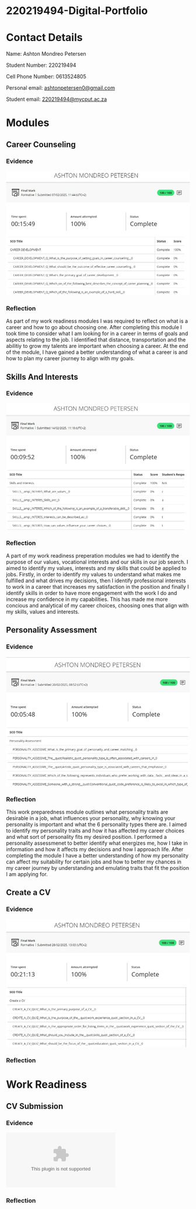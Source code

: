 # 220219494-Digital-Portfolio

# Contact Details
Name: Ashton Mondreo Petersen

Student Number: 220219494

Cell Phone Number: 0613524805

Personal email: <ashtonpetersen0@gmail.com>

Student email: <220219494@mycput.ac.za>


# Modules

## Career Counseling
### Evidence
![alt](CareerDevelopment.jpg)
### Reflection
As part of my work readiness modules I was required to reflect on what is a career and how to go about choosing one.
After completing this module I took time to consider what I am looking for in a career in terms of goals and aspects relating to the job. I identified that distance, transportation and the abilitiy to grow my talents are important when choosing a career.
At the end of the module, I have gained a better understanding of what a career is and how to plan my career journey to align with my goals.


## Skills And Interests
### Evidence
![alt](SkillsAndInterests.jpg)
### Reflection
A part of my work readiness preperation modules we had to identify the purpose of our values, vocational interests and our skills in our job search. 
I aimed to identify my values, interests and my skills that could be applied to jobs. Firstly, in order to identify my values to understand what makes me fulfilled and what drives my decisions, then I identify professional interests to work in a career that increases my satisfaction in the position and finally I identify skills in order to have more engagement with the work I do and increase my confidence in my capabilities. 
This has made me more concious and analytical of my career choices, choosing ones that align with my skills, values and interests.

## Personality Assessment
### Evidence
![alt](PersonalityAssessment.jpg)
### Reflection
This work preparedness module outlines what personality traits are desirable in a job, what influences your personality, why knowing your personality is important and what the 6 personality types there are.
I aimed to identify my personality traits and how it has affected my career choices and what sort of personality fits my desired position.
I performed a personality assessmenet to better identify what energizes me, how I take in information and how it affects my decisions and how I approach life.
After completing the module I have a better understanding of how my personality can affect my suitability for certain jobs and how to better my chances in my career journey by understanding and emulating traits that fit the position I am applying for.


## Create a CV
### Evidence
![alt](CreateACV.jpg)
### Reflection


# Work Readiness
## CV Submission
### Evidence
![alt](AshtonPetersenCV.docx)
### Reflection
